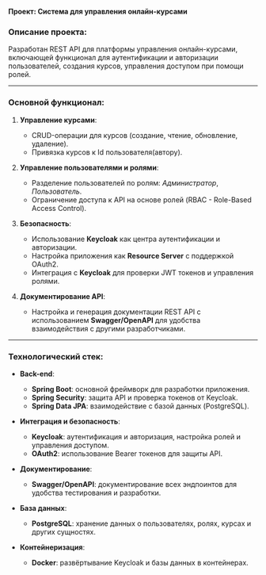 **Проект: Система для управления онлайн-курсами**

### **Описание проекта:**

Разработан REST API для платформы управления онлайн-курсами, включающей функционал для аутентификации и авторизации
пользователей, создания курсов, управления доступом при помощи ролей.

---

### **Основной функционал:**

1. **Управление курсами**:
    - CRUD-операции для курсов (создание, чтение, обновление, удаление).
    - Привязка курсов к Id пользователя(автору).

2. **Управление пользователями и ролями**:
    - Разделение пользователей по ролям: *Администратор*, *Пользователь*.
    - Ограничение доступа к API на основе ролей (RBAC - Role-Based Access Control).

3. **Безопасность**:
    - Использование **Keycloak** как центра аутентификации и авторизации.
    - Настройка приложения как **Resource Server** с поддержкой OAuth2.
    - Интеграция с **Keycloak** для проверки JWT токенов и управления ролями.

4. **Документирование API**:
    - Настройка и генерация документации REST API с использованием **Swagger/OpenAPI** для удобства взаимодействия с
      другими разработчиками.

---

### **Технологический стек:**

- **Back-end**:
    - **Spring Boot**: основной фреймворк для разработки приложения.
    - **Spring Security**: защита API и проверка токенов от Keycloak.
    - **Spring Data JPA**: взаимодействие с базой данных (PostgreSQL).

- **Интеграция и безопасность**:
    - **Keycloak**: аутентификация и авторизация, настройка ролей и управления доступом.
    - **OAuth2**: использование Bearer токенов для защиты API.

- **Документирование**:
    - **Swagger/OpenAPI**: документирование всех эндпоинтов для удобства тестирования и разработки.

- **База данных**:
    - **PostgreSQL**: хранение данных о пользователях, ролях, курсах и других сущностях.

- **Контейнеризация**:
    - **Docker**: развёртывание Keycloak и базы данных в контейнерах.